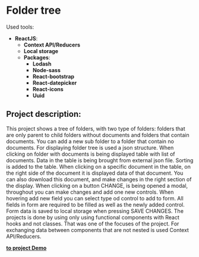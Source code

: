 # Folder tree
Used tools:

- **ReactJS**: 
    - **Context API/Reducers**
    - **Local storage**
    - **Packages**: 
        - **Lodash**
        - **Node-sass**
        - **React-bootstrap**
        - **React-datepicker**
        - **React-icons**
        - **Uuid**


## Project description:
This project shows a tree of folders, with two type of folders: folders that are only parent to child folders without documents and folders that contain documents.
You can add a new sub folder to a folder that contain no documents. 
For displaying folder tree is used a json structure. When clicking on folder with documents is being displayed table with list of documents.
Data in the table is being brought from external json file. 
Sorting is added to the table. When clicking on a specific document in the table, on the right side of the document it is displayed data of that document.
You can also download this document, and make changes in the right section of the display.
When clicking on a button CHANGE, is being opened a modal, throughout you can make changes and add one new controls. When hovering add new field you can select type od control to add to form.
All fields in form are required to be filled as well as the newly added control.
Form data is saved to local storage when pressing SAVE CHANGES.
The projects is done by using only using functional components with React hooks and not classes. 
That was one of the focuses of the project. For exchanging data between components that are not nested is used Context API/Reducers.



**[to project Demo](https://geeeva.github.io/folder-tree/)**

